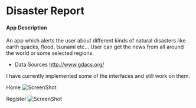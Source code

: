 # Disaster Report

#### App Description

An app which alerts the user about different kinds of natural disasters like earth quacks, flood, tsunami etc... User can get the news from all around the world or some selected regions.

* Data Sources
http://www.gdacs.org/ 

I have currently implemented some of the interfaces and still work on them.

Home 
![ScreenShot](https://github.com/AndroidJamSriLanka/Disaster-Report/blob/master/GUI%20folder/Home.png)



Register
![ScreenShot](https://github.com/AndroidJamSriLanka/Disaster-Report/blob/master/GUI%20folder/Register.png)